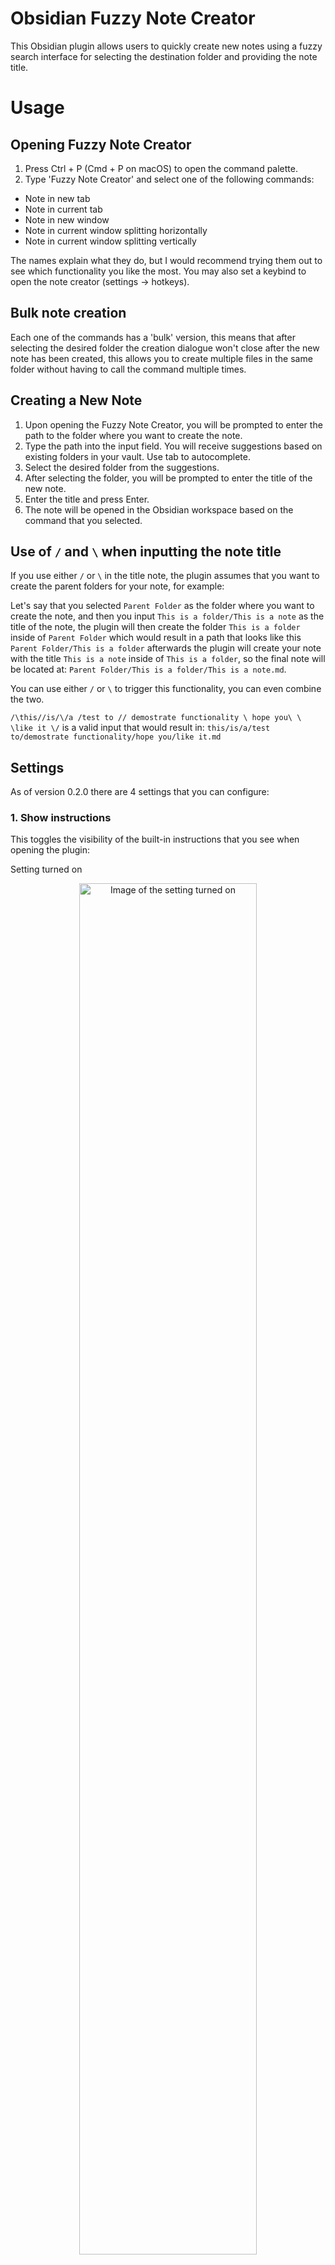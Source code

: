 # Obsidian Fuzzy Note Creator

This Obsidian plugin allows users to quickly create new notes using a fuzzy search interface for selecting the destination folder and providing the note title.

# Usage

## Opening Fuzzy Note Creator

1. Press Ctrl + P (Cmd + P on macOS) to open the command palette.
2. Type 'Fuzzy Note Creator' and select one of the following commands:

- Note in new tab
- Note in current tab
- Note in new window
- Note in current window splitting horizontally
- Note in current window splitting vertically

The names explain what they do, but I would recommend trying them out to see which functionality you like the most. You may also 
set a keybind to open the note creator (settings -> hotkeys).

## Bulk note creation

Each one of the commands has a 'bulk' version, this means that after selecting the desired folder the creation dialogue 
won't close after the new note has been created, this allows you to create multiple files in the same folder without having to call the 
command multiple times.

## Creating a New Note

1. Upon opening the Fuzzy Note Creator, you will be prompted to enter the path to the folder where you want to create the note.
2. Type the path into the input field. You will receive suggestions based on existing folders in your vault. Use tab to autocomplete.
3. Select the desired folder from the suggestions.
4. After selecting the folder, you will be prompted to enter the title of the new note.
5. Enter the title and press Enter.
6. The note will be opened in the Obsidian workspace based on the command that you selected.

## Use of `/` and `\` when inputting the note title

If you use either `/` or `\` in the title note, the plugin assumes that you want to create the parent folders for your note, for example:

Let's say that you selected `Parent Folder` as the folder where you want to create the note, and then you input `This is a folder/This is a note`
as the title of the note, the plugin will then create the folder `This is a folder` inside of `Parent Folder` which would result in a path that
looks like this `Parent Folder/This is a folder` afterwards the plugin will create your note with the title `This is a note` inside of `This is a folder`, so the final note will
be located at: `Parent Folder/This is a folder/This is a note.md`.

You can use either `/` or `\` to trigger this functionality, you can even combine the two.

`/\this//is/\/a /test to // demostrate functionality \ hope you\ \ \like it \/` is a valid input that would result in: `this/is/a/test to/demostrate functionality/hope you/like it.md`

## Settings

As of version 0.2.0 there are 4 settings that you can configure:

### 1. **Show instructions**

This toggles the visibility of the built-in instructions that you see when opening the plugin:

Setting turned on
<p align="center">
    <img src="https://i.imgur.com/hy0FAij.png" alt="Image of the setting turned on" width=75%>
</p>

Setting turned off
<p align="center">
    <img src="https://i.imgur.com/YuEjGzH.png" alt="Image of the setting turned off" width=75%>
</p>

### 2. **Allow untitled notes**

If you have this setting turned on, then when you provide no title name, the plugin will create a new note based on the title that you give on the `Name for untitled notes` setting,
if you have it turned off, then a notice will appear on the top right of the screen asking you to set a title for your note.

### 3. **File extension**

When creating any note with the plugin, the file extension that you define on this setting will be appended to the end of the note title that you provide. If you set anything other
than `.md` (Markdown) then obsidian will try to open the file in system's the default application after it has been created. If left empty, it will default to `.md`.

### 4. **Name for untitled notes**

This is the name that the plugin will use when you provide no title for your new note and the setting `Allow untitled notes` is turned on. If left empty, it will default to
`Untitled`.

# Contributing

If you encounter any issues or have suggestions for improvements, please feel free to open an issue on the GitHub repository.

# License

This plugin is licensed under the GNU GPLv3 License.
